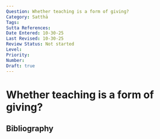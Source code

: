 ```yaml
---
Question: Whether teaching is a form of giving?
Category: Satthā
Tags: 
Sutta References: 
Date Entered: 10-30-25
Last Revised: 10-30-25
Review Status: Not started
Level: 
Priority: 
Number: 
Draft: true
---
```


# Whether teaching is a form of giving?

## Bibliography

<!-- 

Notes:



-->